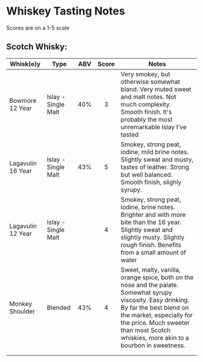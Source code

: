 # Whiskey Tasting Notes

Scores are on a 1-5 scale

## Scotch Whisky:

| Whisk(e)y         | Type                | ABV | Score | Notes                                                                                                                                                                                                                                                        |
|-------------------|---------------------|:---:|:-----:|--------------------------------------------------------------------------------------------------------------------------------------------------------------------------------------------------------------------------------------------------------------|
| Bowmore 12 Year   | Islay - Single Malt | 40% | 3     | Very smokey, but otherwise somewhat bland. Very muted sweet and malt notes. Not much complexity. Smooth finish. It's probably the most unremarkable Islay I've tasted                                                                                        |
| Lagavulin 16 Year | Islay - Single Malt | 43% | 5     | Smokey, strong peat, iodine, mild brine notes. Slightly sweat and musty, tastes of leather. Strong but well balanced. Smooth finish, slighly syrupy.                                                                                                         |
| Lagavulin 12 Year | Islay - Single Malt |     | 4     | Smokey, strong peat, iodine, brine notes. Brighter and with more bite than the 16 year. Slightly sweat and slightly musty. Slightly rough finish. Benefits from a small amount of water                                                                      |
| Monkey Shoulder   | Blended             | 43% | 4     | Sweet, malty, vanilla, orange spice, both on the nose and the palate. Somewhat syrupy viscosity. Easy drinking. By far the best blend on the market, especially for the price. Much sweeter than most Scotch whiskies, more akin to a bourbon in sweetness.  |
|                   |                     |     |       |                                                                                                                                                                                                                                                              |
|                   |                     |     |       |                                                                                                                                                                                                                                                              |
